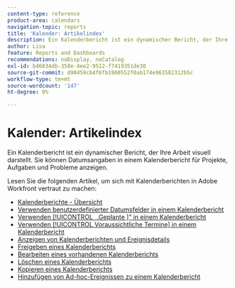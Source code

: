 ```yaml
---
content-type: reference
product-area: calendars
navigation-topic: reports
title: 'Kalender: Artikelindex'
description: Ein Kalenderbericht ist ein dynamischer Bericht, der Ihre Arbeit visuell darstellt. Sie können Datumsangaben in einem Kalenderbericht für Projekte, Aufgaben und Probleme anzeigen. Lesen Sie diese Artikel, um sich mit Kalenderberichten in Adobe Workfront vertraut zu machen.
author: Lisa
feature: Reports and Dashboards
recommendations: noDisplay, noCatalog
exl-id: b46834db-358e-4ee2-9512-f7419351de30
source-git-commit: d90459cb4f6fb1960552f0ab174e963582312b5c
workflow-type: tm+mt
source-wordcount: '147'
ht-degree: 0%

---
```


# Kalender: Artikelindex

<!--Audited: 01/2024-->

Ein Kalenderbericht ist ein dynamischer Bericht, der Ihre Arbeit visuell darstellt. Sie können Datumsangaben in einem Kalenderbericht für Projekte, Aufgaben und Probleme anzeigen.

Lesen Sie die folgenden Artikel, um sich mit Kalenderberichten in Adobe Workfront vertraut zu machen:

* [Kalenderberichte - Übersicht](../../../reports-and-dashboards/reports/calendars/calendar-reports-overview.md)
* [Verwenden benutzerdefinierter Datumsfelder in einem Kalenderbericht](../../../reports-and-dashboards/reports/calendars/use-custom-dates.md)
* [Verwenden [!UICONTROL &#x200B; „Geplante &#x200B;]&quot; in einem Kalenderbericht](../../../reports-and-dashboards/reports/calendars/use-planned-dates.md)
* [Verwenden [!UICONTROL Voraussichtliche Termine] in einem Kalenderbericht](../../../reports-and-dashboards/reports/calendars/use-projected-dates.md)
* [Anzeigen von Kalenderberichten und Ereignisdetails](../../../reports-and-dashboards/reports/calendars/view-calendar-reports-and-event-details.md)
* [Freigeben eines Kalenderberichts](../../../reports-and-dashboards/reports/calendars/share-a-calendar-report.md)
* [Bearbeiten eines vorhandenen Kalenderberichts](../../../reports-and-dashboards/reports/calendars/edit-an-existing-calendar-report.md)
* [Löschen eines Kalenderberichts](../../../reports-and-dashboards/reports/calendars/delete-a-calendar-report.md)
* [Kopieren eines Kalenderberichts](../../../reports-and-dashboards/reports/calendars/copy-a-calendar-report.md)
* [Hinzufügen von Ad-hoc-Ereignissen zu einem Kalenderbericht](../../../reports-and-dashboards/reports/calendars/add-ad-hoc-events.md)
